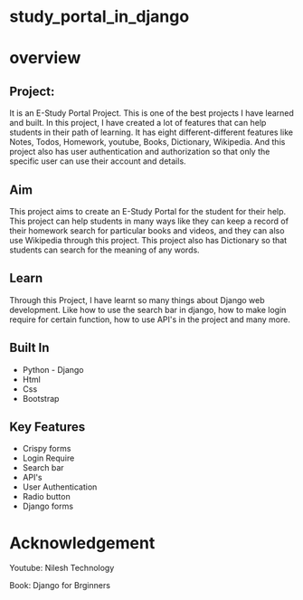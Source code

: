 # study_portal_in_django

# overview
## Project:
It is an E-Study Portal Project. This is one of the best projects I have learned and built. In this project, I have created a lot of features that can help students in their path of learning. It has eight different-different features like Notes, Todos, Homework, youtube, Books, Dictionary, Wikipedia. And this project also has user authentication and authorization so that only the specific user can use their account and details.

## Aim

This project aims to create an E-Study Portal for the student for their help. This project can help students in many ways like they can keep a record of their homework search for particular books and videos, and they can also use Wikipedia through this project. This project also has Dictionary so that students can search for the meaning of any words.

## Learn

Through this Project, I have learnt so many things about Django web development. Like how to use the search bar in django, how to make login require for certain function, how to use API's in the project and many more.

## Built In

* Python - Django
* Html
* Css
* Bootstrap

## Key Features

* Crispy forms
* Login Require
* Search bar
* API's
* User Authentication
* Radio button 
* Django forms

# Acknowledgement

Youtube: Nilesh Technology

Book: Django for Brginners
